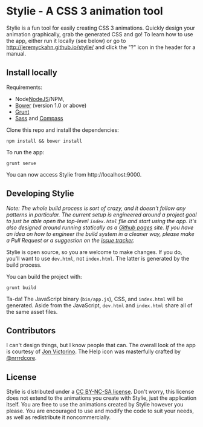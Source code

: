 # Stylie - A CSS 3 animation tool

Stylie is a fun tool for easily creating CSS 3 animations. Quickly design your
animation graphically, grab the generated CSS and go!  To learn how to use the
app, either run it locally (see below) or go to
http://jeremyckahn.github.io/stylie/ and click the "?" icon in the header for a
manual.

## Install locally

Requirements:

* Node[NodeJS](http://nodejs.org/)/NPM,
* [Bower](http://bower.io/) (version 1.0 or above)
* [Grunt](http://gruntjs.com/)
* [Sass](http://sass-lang.com/) and [Compass](http://compass-style.org/)

Clone this repo and install the dependencies:

````
npm install && bower install
````

To run the app:

````
grunt serve
````

You can now access Stylie from http://localhost:9000.

## Developing Stylie

_Note: The whole build process is sort of crazy, and it doesn't follow any
patterns in particular.  The current setup is engineered around a project goal
to just be able open the top-level `index.html` file and start using the app.
It's also designed around running statically as a [Github
pages](http://pages.github.com/) site.  If you have an idea on how to engineer
the build system in a cleaner way, please make a Pull Request or a suggestion
on the [issue tracker](https://github.com/jeremyckahn/stylie/issues)._

Stylie is open source, so you are welcome to make changes.  If you do, you'll
want to use `dev.html`, not `index.html`.  The latter is generated by the build
process.

You can build the project with:

````
grunt build
````

Ta-da!  The JavaScript binary (`bin/app.js`), CSS, and `index.html` will be
generated.  Aside from the JavaScript, `dev.html` and `index.html` share all of
the same asset files.

## Contributors

I can't design things, but I know people that can.  The overall look of the app
is courtesy of [Jon Victorino](http://www.jonvictorino.com/).  The Help icon
was masterfully crafted by [@nrrrdcore](https://github.com/nrrrdcore).

## License

Stylie is distributed under a [CC BY-NC-SA
license](http://creativecommons.org/licenses/by-nc-sa/4.0/legalcode).  Don't
worry, this license does not extend to the animations you create with Stylie,
just the application itself.  You are free to use the animations created by
Stylie however you please.  You are encouraged to use and modify the code to
suit your needs, as well as redistribute it noncommercially.
